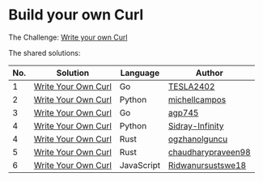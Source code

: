 # Build your own Curl

The Challenge: [Write your own Curl](https://codingchallenges.fyi/challenges/challenge-curl)

The shared solutions:

| No. | Solution | Language | Author |
|-----|----------|----------|--------|
| 1 | [Write Your Own Curl](https://github.com/TESLA2402/gocccurl/tree/main) | Go | [TESLA2402](https://github.com/TESLA2402) |
| 2 | [Write Your Own Curl](https://github.com/michellcampos/pythoncccurl/tree/main) | Python | [michellcampos](https://github.com/michellcampos) |
| 3 | [Write Your Own Curl](https://github.com/agp745/CodingChallenges/tree/main/curl) | Go | [agp745](https://github.com/agp745)
| 4 | [Write Your Own Curl](https://github.com/Sidray-Infinity/DumbProjects/tree/master/Curl) | Python | [Sidray-Infinity](https://github.com/Sidray-Infinity)
| 4 | [Write Your Own Curl](https://github.com/ogzhanolguncu/rs_curl) | Rust | [ogzhanolguncu](https://github.com/ogzhanolguncu)
| 5 | [Write Your Own Curl](https://github.com/chaudharypraveen98/ccurl) | Rust | [chaudharypraveen98](https://github.com/chaudharypraveen98)
| 6 | [Write Your Own Curl](https://github.com/Ridwanursustswe18/coding-challanges-curl-clone) | JavaScript | [Ridwanursustswe18](https://github.com/Ridwanursustswe18)